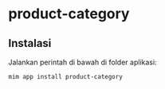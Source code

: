 # product-category

## Instalasi

Jalankan perintah di bawah di folder aplikasi:

```
mim app install product-category
```
